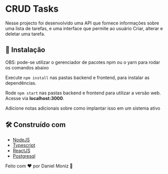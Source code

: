 # CRUD Tasks

Nesse projecto foi desenvolvido uma API que fornece informações sobre uma lista de tarefas, e uma interface que permite ao usuário Criar, alterar e deletar uma tarefa.


## 🔧 Instalação

OBS: pode-se utilizar o gerenciador de pacotes npm ou o yarn para rodar os comandos abaixo

Execute ```npm install``` nas pastas backend e frontend, para instalar as dependências.

Rode ```npm start``` nas pastas backend e frontend para utilizar a versão web. Acesse via **localhost:3000**.


Adicione notas adicionais sobre como implantar isso em um sistema ativo

## 🛠️ Construído com

* [NodeJS](https://nodejs.org/en/)
* [Typescript](https://www.typescriptlang.org/)
* [ReactJS](https://reactjs.org/)
* [Postgresql](https://www.postgresql.org/)


Feito com ❤️ por Daniel Moniz 🚀
